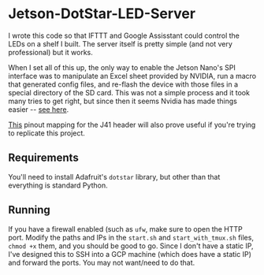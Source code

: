 # Jetson-DotStar-LED-Server

I wrote this code so that IFTTT and Google Assisstant could control the LEDs on a shelf I built.
The server itself is pretty simple (and not very professional) but it works.

When I set all of this up, the only way to enable the Jetson Nano's SPI interface was to manipulate
an Excel sheet provided by NVIDIA, run a macro that generated config files, and re-flash the device
with those files in a special directory of the SD card. This was not a simple process and it took
many tries to get right, but since then it seems Nvidia has made things easier --
[see here](https://www.jetsonhacks.com/2020/05/04/spi-on-jetson-using-jetson-io/).

[This](https://www.jetsonhacks.com/nvidia-jetson-nano-j41-header-pinout/) pinout mapping for
the J41 header will also prove useful if you're trying to replicate this project.

## Requirements

You'll need to install Adafruit's `dotstar` library, but other than that everything is standard Python.

## Running

If you have a firewall enabled (such as `ufw`, make sure to open the HTTP port. Modify the paths and IPs
in the `start.sh` and `start_with_tmux.sh` files, `chmod +x` them, and you should be good to go. Since
I don't have a static IP, I've designed this to SSH into a GCP machine (which does have a static IP) and
forward the ports. You may not want/need to do that.
